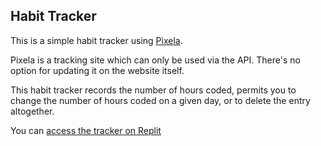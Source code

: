 ## Habit Tracker

This is a simple habit tracker using [Pixela](https://pixe.la/).

Pixela is a tracking site which can only be used via the API. There's no option for updating it on the website itself.

This habit tracker records the number of hours coded, permits you to change the number of hours coded on a given day, or to delete the entry altogether.

You can [access the tracker on Replit](https://replit.com/@zan-clifton/habit-tracker?v=1)
